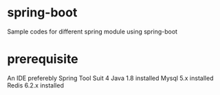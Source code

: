 # spring-boot
Sample codes for different spring module using spring-boot

# prerequisite
An IDE preferebly Spring Tool Suit 4
Java 1.8 installed
Mysql 5.x installed
Redis 6.2.x installed
